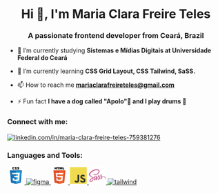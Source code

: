 <h1 align="center">Hi 👋, I'm Maria Clara Freire Teles</h1>
<h3 align="center">A passionate frontend developer from Ceará, Brazil</h3>

- 🔭 I’m currently studying **Sistemas e Mídias Digitais at Universidade Federal do Ceará**

- 🌱 I’m currently learning **CSS Grid Layout, CSS Tailwind, SaSS.**

- 📫 How to reach me **mariaclarafreireteles@gmail.com**

- ⚡ Fun fact **I have a dog called "Apolo"🐶 and I play drums 🥁**

<h3 align="left">Connect with me:</h3>
<p align="left">
<a href="https://linkedin.com/in/linkedin.com/in/maria-clara-freire-teles-759381276" target="blank"><img align="center" src="https://raw.githubusercontent.com/rahuldkjain/github-profile-readme-generator/master/src/images/icons/Social/linked-in-alt.svg" alt="linkedin.com/in/maria-clara-freire-teles-759381276" height="30" width="40" /></a>
</p>

<h3 align="left">Languages and Tools:</h3>
<p align="left"> <a href="https://www.w3schools.com/css/" target="_blank" rel="noreferrer"> <img src="https://raw.githubusercontent.com/devicons/devicon/master/icons/css3/css3-original-wordmark.svg" alt="css3" width="40" height="40"/> </a> <a href="https://www.figma.com/" target="_blank" rel="noreferrer"> <img src="https://www.vectorlogo.zone/logos/figma/figma-icon.svg" alt="figma" width="40" height="40"/> </a> <a href="https://www.w3.org/html/" target="_blank" rel="noreferrer"> <img src="https://raw.githubusercontent.com/devicons/devicon/master/icons/html5/html5-original-wordmark.svg" alt="html5" width="40" height="40"/> </a> <a href="https://developer.mozilla.org/en-US/docs/Web/JavaScript" target="_blank" rel="noreferrer"> <img src="https://raw.githubusercontent.com/devicons/devicon/master/icons/javascript/javascript-original.svg" alt="javascript" width="40" height="40"/> </a> <a href="https://sass-lang.com" target="_blank" rel="noreferrer"> <img src="https://raw.githubusercontent.com/devicons/devicon/master/icons/sass/sass-original.svg" alt="sass" width="40" height="40"/> </a> <a href="https://tailwindcss.com/" target="_blank" rel="noreferrer"> <img src="https://www.vectorlogo.zone/logos/tailwindcss/tailwindcss-icon.svg" alt="tailwind" width="40" height="40"/> </a> </p>
